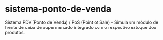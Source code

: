# sistema-ponto-de-venda
Sistema PDV (Ponto de Venda) / PoS (Point of Sale) - Simula um módulo de frente de caixa de supermercado integrado com o respectivo estoque dos produtos.
